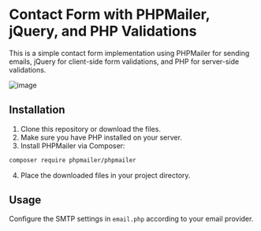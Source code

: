 # Contact Form with PHPMailer, jQuery, and PHP Validations

This is a simple contact form implementation using PHPMailer for sending emails, jQuery for client-side form validations, and PHP for server-side validations.

![image](https://github.com/bernardo-dorze/contact-form-phpMailer/assets/43702803/74721eff-0690-423f-8dc4-d4b8ebe182a7)


## Installation

1. Clone this repository or download the files.
2. Make sure you have PHP installed on your server.
3. Install PHPMailer via Composer:

```bash
composer require phpmailer/phpmailer
```
4. Place the downloaded files in your project directory.

## Usage

Configure the SMTP settings in `email.php` according to your email provider.
